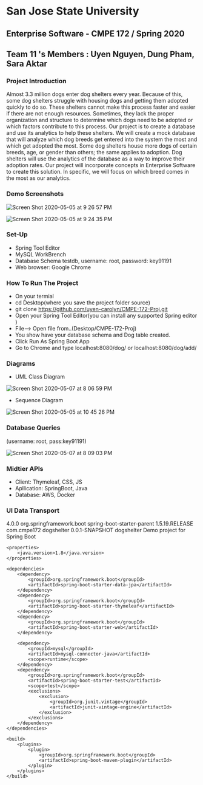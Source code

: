 
# San Jose State University
## Enterprise Software - CMPE 172 / Spring 2020
## Team 11 's Members : Uyen Nguyen, Dung Pham, Sara Aktar
### Project Introduction
Almost 3.3 million dogs enter dog shelters every year. Because of this, some dog shelters struggle with housing dogs and getting them adopted quickly to do so. These shelters cannot make this process faster and easier if there are not enough resources. Sometimes, they lack the proper organization and structure to determine which dogs need to be adopted or which factors contribute to this process. Our project is to create a database and use its analytics to help these shelters. We will create a mock database that will analyze which dog breeds get entered into the system the most and which get adopted the most. Some dog shelters house more dogs of certain breeds, age, or gender than others; the same applies to adoption. Dog shelters will use the analytics of the database as a way to improve their adoption rates. Our project will incorporate concepts in Enterprise Software to create this solution. In specific, we will focus on which breed comes in the most as our analytics. 

### Demo Screenshots
![Screen Shot 2020-05-05 at 9 26 57 PM](https://user-images.githubusercontent.com/38672776/81365800-f8673500-909d-11ea-8b17-ace033382273.png)

![Screen Shot 2020-05-05 at 9 24 35 PM](https://user-images.githubusercontent.com/38672776/81365843-1b91e480-909e-11ea-97b2-8a74e16f9c72.png)



### Set-Up
   - Spring Tool Editor
   - MySQL WorkBrench
   - Database Schema testdb, username: root, password: key91191
   - Web browser: Google Chrome
### How To Run The Project
- On your termial
- cd Desktop(where you save the project folder source)
- git clone https://github.com/uyen-carolyn/CMPE-172-Proj.git
- Open your Spring Tool Editor(you can install any supported Spring editor )
- File--> Open file from..(Desktop/CMPE-172-Proj)
- You show have your database schema and Dog table created.
- Click Run As Spring Boot App
- Go to Chrome and type localhost:8080/dog/ or localhost:8080/dog/add/
### Diagrams
* UML Class Diagram

![Screen Shot 2020-05-07 at 8 06 59 PM](https://user-images.githubusercontent.com/38672776/81365943-614ead00-909e-11ea-9d64-83f3b8643dc7.png)

* Sequence Diagram


![Screen Shot 2020-05-05 at 10 45 26 PM](https://user-images.githubusercontent.com/38672776/81365901-3fedc100-909e-11ea-9ee6-6d522fdd5ffa.png)



### Database Queries
(username: root, pass:key91191)

![Screen Shot 2020-05-07 at 8 09 03 PM](https://user-images.githubusercontent.com/38672776/81366069-ab379300-909e-11ea-8511-3bb3b0a30d03.png)

### Midtier APIs
 - Client: Thymeleaf, CSS, JS
 - Apllication: SpringBoot, Java
 - Database: AWS, Docker
### UI Data Transport

<?xml version="1.0" encoding="UTF-8"?>
<project xmlns="http://maven.apache.org/POM/4.0.0" xmlns:xsi="http://www.w3.org/2001/XMLSchema-instance"
	xsi:schemaLocation="http://maven.apache.org/POM/4.0.0 https://maven.apache.org/xsd/maven-4.0.0.xsd">
	<modelVersion>4.0.0</modelVersion>
	<parent>
		<groupId>org.springframework.boot</groupId>
		<artifactId>spring-boot-starter-parent</artifactId>
		<version>1.5.19.RELEASE</version>
		<relativePath/> <!-- lookup parent from repository -->
	</parent>
	<groupId>com.cmpe172</groupId>
	<artifactId>dogshelter</artifactId>
	<version>0.0.1-SNAPSHOT</version>
	<name>dogshelter</name>
	<description>Demo project for Spring Boot</description>

	<properties>
		<java.version>1.8</java.version>
	</properties>

	<dependencies>
		<dependency>
			<groupId>org.springframework.boot</groupId>
			<artifactId>spring-boot-starter-data-jpa</artifactId>
		</dependency>
		<dependency>
			<groupId>org.springframework.boot</groupId>
			<artifactId>spring-boot-starter-thymeleaf</artifactId>
		</dependency>
		<dependency>
			<groupId>org.springframework.boot</groupId>
			<artifactId>spring-boot-starter-web</artifactId>
		</dependency>

		<dependency>
			<groupId>mysql</groupId>
			<artifactId>mysql-connector-java</artifactId>
			<scope>runtime</scope>
		</dependency>
		<dependency>
			<groupId>org.springframework.boot</groupId>
			<artifactId>spring-boot-starter-test</artifactId>
			<scope>test</scope>
			<exclusions>
				<exclusion>
					<groupId>org.junit.vintage</groupId>
					<artifactId>junit-vintage-engine</artifactId>
				</exclusion>
			</exclusions>
		</dependency>
	</dependencies>

	<build>
		<plugins>
			<plugin>
				<groupId>org.springframework.boot</groupId>
				<artifactId>spring-boot-maven-plugin</artifactId>
			</plugin>
		</plugins>
	</build>

</project>

